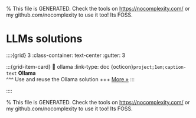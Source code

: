 
% This file is GENERATED. Check the tools on https://nocomplexity.com/ or my github.com/nocomplexity to use it too! Its FOSS. 

# LLMs solutions 
::::{grid} 3
:class-container: text-center
:gutter: 3 

:::{grid-item-card}
:link: ollama
:link-type: doc
{octicon}`project;1em;caption-text` **Ollama**        
^^^
Use and reuse the Ollama solution
+++
[More »](ollama)
:::

::::


% This file is GENERATED. Check the tools on https://nocomplexity.com/ or my github.com/nocomplexity to use it too! Its FOSS. 

